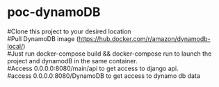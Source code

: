 # poc-dynamoDB
#Clone this project to your desired location<br/>
#Pull DynamoDB image (https://hub.docker.com/r/amazon/dynamodb-local/)<br/>
#Just run docker-compose build && docker-compose run to launch the project and dynamodB in the same container. <br/>#Access 0.0.0.0:8080/main/api to get access to django api. <br/>#access 0.0.0.0:8080/DynamoDB to get access to dynamo db data
